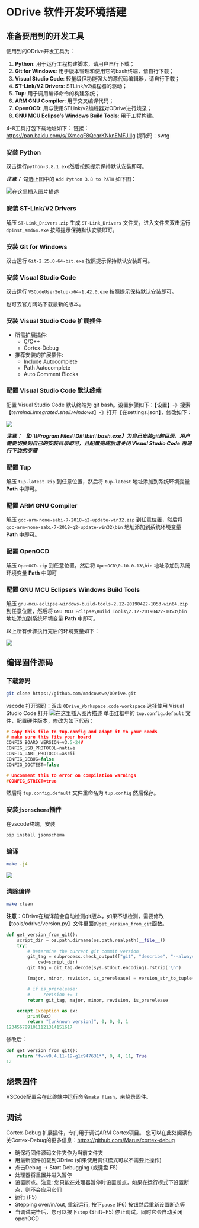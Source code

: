 # ODrive 软件开发环境搭建

## 准备要用到的开发工具

使用到的ODrive开发工具为：

1. **Python**: 用于运行工程构建脚本，请用户自行下载；
2. **Git for Windows**: 用于版本管理和使用它的bash终端，请自行下载；
3. **Visual Studio Code**: 轻量级但功能强大的源代码编辑器，请自行下载；
4. **ST-Link/V2 Drivers**: STLink/v2编程器的驱动；
5. **Tup**: 用于调用编译命令的构建系统；
6. **ARM GNU Compiler**: 用于交叉编译代码；
7. **OpenOCD**: 用与使用STLink/v2编程器对ODrive进行烧录；
8. **GNU MCU Eclipse’s Windows Build Tools**: 用于工程构建。

4-8工具打包下载地址如下：
链接：https://pan.baidu.com/s/1XmcqF8QcqrKNknEMFJIlIg 
提取码：swtg 

### 安装 Python

双击运行`python-3.8.1.exe`然后按照提示保持默认安装即可。

***注意：*** 勾选上图中的 `Add Python 3.8 to PATH` 如下图：

![在这里插入图片描述](media/20200210235112861.jpg)


### 安装 ST-Link/V2 Drivers

解压 `ST-Link_Drivers.zip` 生成 `ST-Link_Drivers` 文件夹，进入文件夹双击运行 `dpinst_amd64.exe` 按照提示保持默认安装即可。

### 安装 Git for Windows

双击运行 `Git-2.25.0-64-bit.exe` 按照提示保持默认安装即可。

### 安装 Visual Studio Code

双击运行 `VSCodeUserSetup-x64-1.42.0.exe` 按照提示保持默认安装即可。

也可去官方网站下载最新的版本。

### 安装 Visual Studio Code 扩展插件

- 所需扩展插件:
  - C/C++
  - Cortex-Debug
- 推荐安装的扩展插件:
  - Include Autocomplete
  - Path Autocomplete
  - Auto Comment Blocks

### 配置 Visual Studio Code 默认终端

配置 Visual Studio Code 默认终端为 git bash。设置步骤如下：【设置】-》搜索【*terminal.integrated.shell.windows*】-》打开【在settings.json】，修改如下：

![](media/image-20201022110216449.png)

***注意： 【D:\\\Program Files\\\Git\\\bin\\\bash.exe】为自己安装git的目录，用户需要切换到自己的安装目录即可，且配置完成后请关闭 Visual Studio Code 再进行下边的步骤***

### 配置 Tup

解压 `tup-latest.zip` 到任意位置，然后将 `tup-latest` 地址添加到系统环境变量 **Path** 中即可。

### 配置 ARM GNU Compiler

解压 `gcc-arm-none-eabi-7-2018-q2-update-win32.zip` 到任意位置，然后将 `gcc-arm-none-eabi-7-2018-q2-update-win32\bin` 地址添加到系统环境变量 **Path** 中即可。

### 配置 OpenOCD

解压 `OpenOCD.zip` 到任意位置，然后将 `OpenOCD\0.10.0-13\bin` 地址添加到系统环境变量 **Path** 中即可

### 配置 GNU MCU Eclipse’s Windows Build Tools

解压 `gnu-mcu-eclipse-windows-build-tools-2.12-20190422-1053-win64.zip` 到任意位置，然后将 `GNU MCU Eclipse\Build Tools\2.12-20190422-1053\bin` 地址添加到系统环境变量 **Path** 中即可。

以上所有步骤执行完后的环境变量如下：

![](media/image-20201022110716360.png)

## 编译固件源码

### 下载源码

```bash
git clone https://github.com/madcowswe/ODrive.git
```

vscode 打开源码：双击 `ODrive_Workspace.code-workspace` 选择使用 Visual Studio Code 打开
![在这里插入图片描述](media/20200210235549530.jpg)
单击红框中的 `tup.config.default` 文件，配置硬件版本，修改为如下代码：

```c
# Copy this file to tup.config and adapt it to your needs
# make sure this fits your board
CONFIG_BOARD_VERSION=v3.5-24V
CONFIG_USB_PROTOCOL=native
CONFIG_UART_PROTOCOL=ascii
CONFIG_DEBUG=false
CONFIG_DOCTEST=false

# Uncomment this to error on compilation warnings
#CONFIG_STRICT=true

```

然后将 `tup.config.default` 文件重命名为 `tup.config` 然后保存。

### 安装`jsonschema`插件

在vscode终端，安装

```c
pip install jsonschema
```

### 编译

```bash
make -j4
```

![](media/image-20201022111356553.png)

### 清除编译

```bash
make clean
```

**注意**：ODrive在编译前会自动检测git版本，如果不想检测，需要修改【tools/odrive/version.py】文件里面的`get_version_from_git`函数。

```python
def get_version_from_git():
    script_dir = os.path.dirname(os.path.realpath(__file__))
    try:
        # Determine the current git commit version
        git_tag = subprocess.check_output(["git", "describe", "--always", "--tags", "--dirty=*"],
            cwd=script_dir)
        git_tag = git_tag.decode(sys.stdout.encoding).rstrip('\n')

        (major, minor, revision, is_prerelease) = version_str_to_tuple(git_tag)

        # if is_prerelease:
        #     revision += 1
        return git_tag, major, minor, revision, is_prerelease

    except Exception as ex:
        print(ex)
        return "[unknown version]", 0, 0, 0, 1
1234567891011121314151617
```

修改后：

```python
def get_version_from_git():
    return "fw-v0.4.11-19-g1c947631*", 0, 4, 11, True
12
```



## 烧录固件

VSCode配置会在此终端中运行命令`make flash`，来烧录固件。

## 调试

Cortex-Debug 扩展插件，专门用于调试ARM Cortex项目。 您可以在此处阅读有关Cortex-Debug的更多信息：https://github.com/Marus/cortex-debug

- 确保将固件源码文件夹作为当前文件夹
- 用最新固件加载到ODrive (如果使用调试模式可以不需要此操作)
- 点击Debug -> Start Debugging (或键盘 F5)
- 处理器将重置并进入暂停
- 设置断点。注意: 您只能在处理器暂停时设置断点，如果在运行模式下设置断点，则不会应用它们
- 运行 (F5)
- Stepping over/in/out, 重新运行, 按下`pause` (F6) 按钮然后重新设置断点等
- 当调试完毕后，您可以按下`stop` (Shift+F5) 停止调试。同时它会自动关闭openOCD